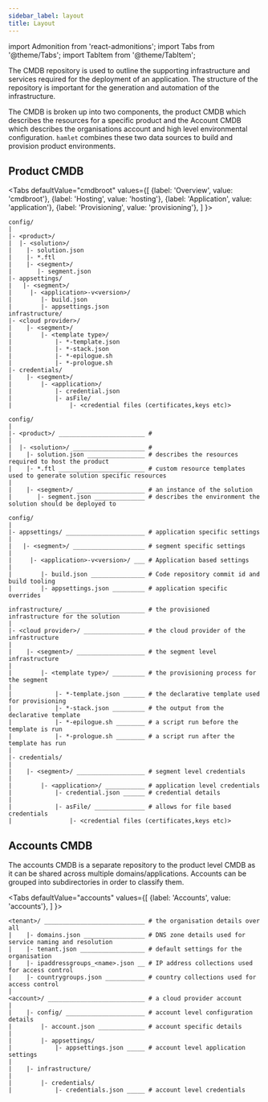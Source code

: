```yaml
---
sidebar_label: layout
title: Layout
---
```

import Admonition from 'react-admonitions';
import Tabs from '@theme/Tabs';
import TabItem from '@theme/TabItem';

The CMDB repository is used to outline the supporting infrastructure and services required for the deployment of an application. The structure of the repository is important for the generation and automation of the infrastructure.

The CMDB is broken up into two components, the product CMDB which describes the resources for a specific product and the Account CMDB which describes the organisations account and high level environmental configuration. `hamlet` combines these two data sources to build and provision product environments.

## Product CMDB

<Tabs
    defaultValue="cmdbroot"
    values={[
        {label: 'Overview', value: 'cmdbroot'},
        {label: 'Hosting', value: 'hosting'},
        {label: 'Application', value: 'application'},
        {label: 'Provisioning', value: 'provisioning'},
    ]
}>
<TabItem value='cmdbroot'>

```text
config/
|
|- <product>/
|  |- <solution>/
|    |- solution.json
|    |- *.ftl
|    |- <segment>/
|       |- segment.json
|- appsettings/
|   |- <segment>/
|     |- <application>-v<version>/
|        |- build.json
|        |- appsettings.json
infrastructure/
|- <cloud provider>/
|    |- <segment>/
|        |- <template type>/
|            |- *-template.json
|            |- *-stack.json
|            |- *-epilogue.sh
|            |- *-prologue.sh
|- credentials/
|    |- <segment>/
|        |- <application>/
|            |- credential.json
|            |- asFile/
|                |- <credential files (certificates,keys etc)>
```

</TabItem>
<TabItem value='hosting'>

````text {6,7,10}
config/
|
|- <product>/ ________________________ #
|
|  |- <solution>/ ____________________ #
|    |- solution.json ________________ # describes the resources required to host the product
|    |- *.ftl ________________________ # custom resource templates used to generate solution specific resources
|
|    |- <segment>/ ___________________ # an instance of the solution
|       |- segment.json ______________ # describes the environment the solution should be deployed to
````



</TabItem>
<TabItem value='application'>

````text
config/
|
|- appsettings/ ______________________ # application specific settings
|
|   |- <segment>/ ____________________ # segment specific settings
|
|     |- <application>-v<version>/ ___ # Application based settings
|
|        |- build.json _______________ # Code repository commit id and build tooling
|        |- appsettings.json _________ # application specific overrides
````

</TabItem>
<TabItem value='provisioning'>

````text
infrastructure/ ______________________ # the provisioned infrastructure for the solution
|
|- <cloud provider>/ _________________ # the cloud provider of the infrastructure
|
|    |- <segment>/ ___________________ # the segment level infrastructure
|
|        |- <template type>/ _________ # the provisioning process for the segment
|
|            |- *-template.json ______ # the declarative template used for provisioning
|            |- *-stack.json _________ # the output from the declarative template
|            |- *-epilogue.sh ________ # a script run before the template is run
|            |- *-prologue.sh ________ # a script run after the template has run
|
|- credentials/
|
|    |- <segment>/ ___________________ # segment level credentials
|
|        |- <application>/ ___________ # application level credentials
|            |- credential.json ______ # credential details
|
|            |- asFile/ ______________ # allows for file based credentials
|                |- <credential files (certificates,keys etc)>
````

</TabItem>
</Tabs>

## Accounts CMDB

The accounts CMDB is a separate repository to the product level CMDB as it can be shared across multiple domains/applications. Accounts can be grouped into subdirectories in order to classify them.

<Tabs
    defaultValue="accounts"
    values={[
        {label: 'Accounts', value: 'accounts'},
    ]
}>
<TabItem value='accounts'>

````text
<tenant>/ ____________________________ # the organisation details over all
|    |- domains.json _________________ # DNS zone details used for service naming and resolution
|    |- tenant.json __________________ # default settings for the organisation
|    |- ipaddressgroups_<name>.json __ # IP address collections used for access control
|    |- countrygroups.json ___________ # country collections used for access control
|
<account>/ ___________________________ # a cloud provider account
|
|    |- config/ ______________________ # account level configuration details
|        |- account.json _____________ # account specific details
|
|        |- appsettings/
|            |- appsettings.json _____ # account level application settings
|
|    |- infrastructure/
|
|        |- credentials/
|            |- credentials.json _____ # account level credentials
````

</TabItem>
</Tabs>